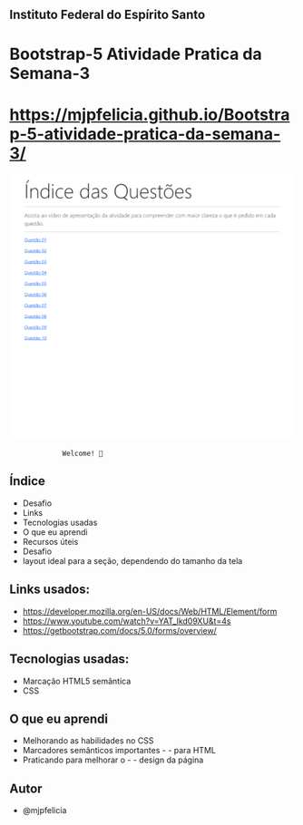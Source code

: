 
## Instituto Federal do Espírito Santo

# Bootstrap-5 Atividade Pratica da Semana-3
# https://mjpfelicia.github.io/Bootstrap-5-atividade-pratica-da-semana-3/
<img src=".lesson/assets/img/bootstrap-5-atividade-pratica-da-semana-3.png" alt="Site em Telas" />

                 Welcome! 👋

## Índice

- Desafio
- Links
- Tecnologias usadas
- O que eu aprendi
- Recursos úteis
- Desafio
- layout ideal para a seção, dependendo do tamanho da tela


## Links usados:

- https://developer.mozilla.org/en-US/docs/Web/HTML/Element/form
- https://www.youtube.com/watch?v=YAT_lkd09XU&t=4s
- https://getbootstrap.com/docs/5.0/forms/overview/




## Tecnologias usadas:
- Marcação HTML5 semântica
- CSS


## O que eu aprendi

- Melhorando as habilidades no CSS
- Marcadores semânticos importantes - - para HTML
- Praticando para melhorar o - - design da página

## Autor
- @mjpfelicia
